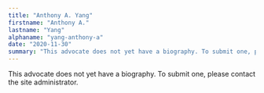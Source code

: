 ```yaml
---
title: "Anthony A. Yang"
firstname: "Anthony A."
lastname: "Yang"
alphaname: "yang-anthony-a"
date: "2020-11-30"
summary: "This advocate does not yet have a biography. To submit one, please contact the site administrator."
---
```

This advocate does not yet have a biography. To submit one, please contact the site administrator.


